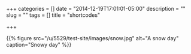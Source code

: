 +++
categories = []
date = "2014-12-19T17:01:01-05:00"
description = ""
slug = ""
tags = []
title = "shortcodes"

+++

{{% figure src="/u/5529/test-site/images/snow.jpg" alt="A snow day" caption="Snowy day" %}}